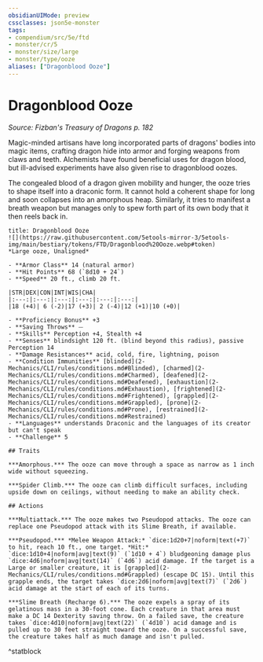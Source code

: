 ```yaml
---
obsidianUIMode: preview
cssclasses: json5e-monster
tags:
- compendium/src/5e/ftd
- monster/cr/5
- monster/size/large
- monster/type/ooze
aliases: ["Dragonblood Ooze"]
---
```

# Dragonblood Ooze
*Source: Fizban's Treasury of Dragons p. 182*  

Magic-minded artisans have long incorporated parts of dragons' bodies into magic items, crafting dragon hide into armor and forging weapons from claws and teeth. Alchemists have found beneficial uses for dragon blood, but ill-advised experiments have also given rise to dragonblood oozes.

The congealed blood of a dragon given mobility and hunger, the ooze tries to shape itself into a draconic form. It cannot hold a coherent shape for long and soon collapses into an amorphous heap. Similarly, it tries to manifest a breath weapon but manages only to spew forth part of its own body that it then reels back in.

```ad-statblock
title: Dragonblood Ooze
![](https://raw.githubusercontent.com/5etools-mirror-3/5etools-img/main/bestiary/tokens/FTD/Dragonblood%20Ooze.webp#token)
*Large ooze, Unaligned*

- **Armor Class** 14 (natural armor)
- **Hit Points** 68 (`8d10 + 24`)
- **Speed** 20 ft., climb 20 ft.

|STR|DEX|CON|INT|WIS|CHA|
|:---:|:---:|:---:|:---:|:---:|:---:|
|18 (+4)| 6 (-2)|17 (+3)| 2 (-4)|12 (+1)|10 (+0)|

- **Proficiency Bonus** +3
- **Saving Throws** ⏤
- **Skills** Perception +4, Stealth +4
- **Senses** blindsight 120 ft. (blind beyond this radius), passive Perception 14
- **Damage Resistances** acid, cold, fire, lightning, poison
- **Condition Immunities** [blinded](2-Mechanics/CLI/rules/conditions.md#Blinded), [charmed](2-Mechanics/CLI/rules/conditions.md#Charmed), [deafened](2-Mechanics/CLI/rules/conditions.md#Deafened), [exhaustion](2-Mechanics/CLI/rules/conditions.md#Exhaustion), [frightened](2-Mechanics/CLI/rules/conditions.md#Frightened), [grappled](2-Mechanics/CLI/rules/conditions.md#Grappled), [prone](2-Mechanics/CLI/rules/conditions.md#Prone), [restrained](2-Mechanics/CLI/rules/conditions.md#Restrained)
- **Languages** understands Draconic and the languages of its creator but can't speak
- **Challenge** 5

## Traits

***Amorphous.*** The ooze can move through a space as narrow as 1 inch wide without squeezing.

***Spider Climb.*** The ooze can climb difficult surfaces, including upside down on ceilings, without needing to make an ability check.

## Actions

***Multiattack.*** The ooze makes two Pseudopod attacks. The ooze can replace one Pseudopod attack with its Slime Breath, if available.

***Pseudopod.*** *Melee Weapon Attack:* `dice:1d20+7|noform|text(+7)` to hit, reach 10 ft., one target. *Hit:* `dice:1d10+4|noform|avg|text(9)` (`1d10 + 4`) bludgeoning damage plus `dice:4d6|noform|avg|text(14)` (`4d6`) acid damage. If the target is a Large or smaller creature, it is [grappled](2-Mechanics/CLI/rules/conditions.md#Grappled) (escape DC 15). Until this grapple ends, the target takes `dice:2d6|noform|avg|text(7)` (`2d6`) acid damage at the start of each of its turns.

***Slime Breath (Recharge 6).*** The ooze expels a spray of its gelatinous mass in a 30-foot cone. Each creature in that area must make a DC 14 Dexterity saving throw. On a failed save, the creature takes `dice:4d10|noform|avg|text(22)` (`4d10`) acid damage and is pulled up to 30 feet straight toward the ooze. On a successful save, the creature takes half as much damage and isn't pulled.
```
^statblock
